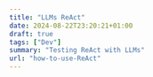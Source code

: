 ```yaml
---
title: "LLMs ReAct"
date: 2024-08-22T23:20:21+01:00
draft: true
tags: ["Dev"] 
summary: "Testing ReAct with LLMs"
url: "how-to-use-ReAct"
---
```

